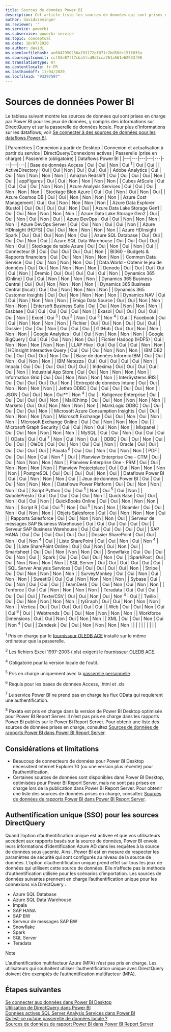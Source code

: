 ```yaml
---
title: Sources de données Power BI
description: Cet article liste les sources de données qui sont prises en charge par Power BI, y compris des informations sur DirectQuery et sur la passerelle de données locale.
author: davidiseminger
ms.reviewer: ''
ms.service: powerbi
ms.subservice: powerbi-service
ms.topic: conceptual
ms.date: 10/07/2020
ms.author: davidi
ms.openlocfilehash: ae6047950256a783172ef871c2bd58dc15ff033a
ms.sourcegitcommit: ccf53e87ff7cba1fcd9d2cca761a561e62933f90
ms.translationtype: HT
ms.contentlocale: fr-FR
ms.lasthandoff: 11/04/2020
ms.locfileid: "93297597"
---
```

# <a name="power-bi-data-sources"></a>Sources de données Power BI

Le tableau suivant montre les sources de données qui sont prises en charge par Power BI pour les jeux de données, y compris des informations sur DirectQuery et sur la passerelle de données locale. Pour plus d'informations sur les dataflows, voir [Se connecter à des sources de données pour les dataflows Power BI](../transform-model/service-dataflows-data-sources.md).

| Paramètres | Connexion à partir de Desktop | Connexion et actualisation à partir du service | DirectQuery/Connexions actives | Passerelle (prise en charge) | Passerelle (obligatoire) | Dataflows Power BI |
|---|---|---|---|---|---|---|---|
| Base de données Access | Oui | Oui | Non | Oui <sup>1</sup> | Oui | Oui |
| ActiveDirectory | Oui | Oui | Non | Oui | Oui | Oui |
| Adobe Analytics | Oui | Oui | Non | Non | Non | Non |
| Amazon Redshift | Oui | Oui | Oui | Oui | Non | Oui |
| appFigures | Oui | Oui | Non | Non | Non | Non |
| Cubes AtScale | Oui | Oui | Oui | Oui | Non | Non |
| Azure Analysis Services | Oui | Oui | Oui | Non | Non | Non |
| Stockage Blob Azure | Oui | Oui | Non | Oui | Non | Oui |
| Azure Cosmos DB | Oui | Oui | Non | Non | Non | Non |
| Azure Cost Management | Oui | Oui | Non | Non | Non | Non |
| Azure Data Explorer (Kusto) | Oui | Oui | Oui | Oui | Non | Oui |
| Azure Data Lake Storage Gen1 | Oui | Oui | Non | Non | Non | Non |
| Azure Data Lake Storage Gen2 | Oui | Oui | Non | Oui | Non | Oui |
| Azure DevOps | Oui | Oui | Non | Non | Non | Non |
| Azure DevOps Server | Oui | Oui | Non | Oui | Oui | Non |
| Azure HDInsight (HDFS) | Oui | Oui | Non | Non | Non | Non |
| Azure HDInsight Spark | Oui | Oui | Oui | Non | Non | Oui |
| Azure SQL Database | Oui | Oui | Oui | Oui | Non | Oui |
| Azure SQL Data Warehouse | Oui | Oui | Oui | Oui | Non | Oui |
| Stockage de table Azure | Oui | Oui | Non | Oui | Non | Oui |
| Connecteur BI | Oui | Oui | Oui | Oui | Oui | Non |
| BI360 - Budgets & Rapports financiers | Oui | Oui | Non | Non | Non | Non |
| Common Data Service | Oui | Oui | Non | Non | Non | Oui |
| Data.World - Obtenir le jeu de données | Oui | Oui | Non | Non | Non | Non |
| Denodo | Oui | Oui | Oui | Oui | Oui | Non |
| Dremio | Oui | Oui | Oui | Oui | Oui | Non |
| Dynamics 365 (Online) | Oui | Oui | Non | Non | Non | Non |
| Dynamics 365 Business Central | Oui | Oui | Non | Non | Non | Non |
| Dynamics 365 Business Central (local) | Oui | Oui | Non | Non | Non | Non |
| Dynamics 365 Customer Insights | Oui | Oui | Non | Non | Non | Non |
| Dynamics NAV | Oui | Oui | Non | Non | Non | Non |
| Emigo Data Source | Oui | Oui | Non | Non | Non | Non |
| Entersoft Business Suite | Oui | Oui | Non | Non | Non | Non |
| Essbase | Oui | Oui | Oui | Oui | Oui | Non |
| Exasol | Oui | Oui | Oui | Oui | Oui | Non |
| Excel | Oui <sup>3</sup> | Oui <sup>3</sup> | Non | Oui <sup>3</sup> | Non <sup>4</sup> | Oui |
| Facebook | Oui | Oui | Non | Non | Non | Non |
| Fichier | Oui | Oui | Non | Oui | Oui | Oui |
| Dossier | Oui | Oui | Non | Oui | Oui | Oui |
| GitHub | Oui | Oui | Non | Non | Non | Non |
| Google Analytics | Oui | Oui | Non | Non | Non | Non |
| Google BigQuery | Oui | Oui | Oui | Non | Non | Oui |
| Fichier Hadoop (HDFS) | Oui | Non | Non | Non | Non | Non |
| LLAP Hive | Oui | Oui | Oui | Oui | Non | Non |
| HDInsight Interactive Query | Oui | Oui | Oui | Non | Non | Non |
| IBM DB2 | Oui | Oui | Oui | Oui | Non | Oui |
| Base de données Informix IBM | Oui | Oui | Non | Oui | Non | Non |
| IBM Netezza | Oui | Oui | Oui | Oui | Oui | Non |
| Impala | Oui | Oui | Oui | Oui | Oui | Oui |
| Indexima | Oui | Oui | Oui | Oui | Oui | Non |
| Industrial App Store | Oui | Oui | Non | Non | Non | Non |
| Information Grid | Oui | Oui | Non | Non | Non | Non |
| InterSystems IRIS | Oui | Oui | Oui | Oui | Oui | Non |
| Entrepôt de données Intune | Oui | Oui | Non | Non | Non | Non |
| Jethro ODBC | Oui | Oui | Oui | Oui | Oui | Non |
| JSON | Oui | Oui | Non | Oui** | Non <sup>4</sup> | Oui |
| Kyligence Enterprise | Oui | Oui | Oui | Oui | Oui | Non |
| MailChimp | Oui | Oui | Non | Non | Non | Non |
| Marketo | Oui | Oui | Non | Non | Non | Non |
| MarkLogic ODBC | Oui | Oui | Oui | Oui | Oui | Non |
| Microsoft Azure Consumption Insights | Oui | Oui | Non | Non | Non | Non |
| Microsoft Exchange | Oui | Oui | Non | Oui | Non | Non |
| Microsoft Exchange Online | Oui | Oui | Non | Non | Non | Oui |
| Microsoft Graph Security | Oui | Oui | Non | Oui | Non | Non |
| Mixpanel | Oui | Oui | Non | Non | Non | Non |
| MySQL | Oui | Oui | Non | Oui | Oui | Oui |
| OData | Oui | Oui <sup>7</sup> | Non | Oui | Non | Oui |
| ODBC | Oui | Oui | Non | Oui | Oui | Oui |
| OleDb | Oui | Oui | Non | Oui | Oui | Non |
| Oracle | Oui | Oui | Oui | Oui | Oui | Oui |
| Paxata <sup>8</sup> | Oui | Oui | Non | Oui | Non | Non |
| PDF | Oui | Oui | Non | Oui | Non <sup>4</sup> | Oui |
| Planview Enterprise One - CTM | Oui | Oui | Non | Non | Non | Non |
| Planview Enterprise One - PRM | Oui | Oui | Non | Non | Non | Non |
| Planview Projectplace | Oui | Oui | Non | Non | Non | Non |
| PostgreSQL | Oui | Oui | Oui | Oui | Non | Oui |
| Dataflows Power BI | Oui | Oui | Non | Non | Non | Oui |
| Jeux de données Power BI | Oui | Oui | Oui | Non | Non | Non |
| Dataflows Power Platform | Oui | Oui | Non | Non | Non | Oui |
| Script Python | Oui | Oui <sup>5</sup> | Non | Oui <sup>5</sup> | Oui | Non |
| QubolePresto | Oui | Oui | Oui | Oui | Oui | Non |
| Quick Base | Oui | Oui | Non | Oui | Oui | Non |
| QuickBooks Online | Oui | Oui | Non | Non | Non | Non |
| Script R | Oui | Oui <sup>5</sup> | Non | Oui <sup>5</sup> | Non | Non |
| Roamler | Oui | Oui | Non | Oui | Non | Non |
| Objets Salesforce | Oui | Oui | Non | Non | Non | Oui |
| Rapports Salesforce | Oui | Oui | Non | Non | Non | Oui |
| Serveur de messages SAP Business Warehouse | Oui | Oui | Oui | Oui | Oui | Oui |
| Serveur SAP Business Warehouse | Oui | Oui | Oui | Oui | Oui | Oui |
| SAP HANA | Oui | Oui | Oui | Oui | Oui | Oui |
| Dossier SharePoint | Oui | Oui | Non | Oui | Non <sup>4</sup> | Oui |
| Liste SharePoint | Oui | Oui | Non | Oui | Non <sup>4</sup> | Oui |
| Liste SharePoint Online | Oui | Oui | Non | Oui | Non | Oui |
| Smartsheet | Oui | Oui | Non | Non | Non | Oui |
| Snowflake | Oui | Oui | Oui | Oui | Non | Oui |
| Spark | Oui | Oui | Oui | Oui | Non | Oui |
| SparkPost | Oui | Oui | Non | Non | Non | Non |
| SQL Server | Oui | Oui | Oui | Oui | Oui | Oui |
| SQL Server Analysis Services | Oui | Oui | Oui | Oui | Oui | Non |
| Stripe | Oui | Oui | Non | Non | Non | Non |
| SurveyMonkey | Oui | Oui | Non | Oui | Non | Non |
| SweetIQ | Oui | Oui | Non | Non | Non | Non |
| Sybase | Oui | Oui | Non | Oui | Oui | Oui |
| TeamDesk | Oui | Oui | Non | Oui | Non | Non |
| Tenforce | Oui | Oui | Non | Non | Non | Non |
| Teradata | Oui | Oui | Oui | Oui | Oui | Oui |
| Texte/CSV | Oui | Oui | Non | Oui | Non <sup>4</sup> | Oui |
| Twilio | Oui | Oui | Non | Non | Non | Non |
| tyGraph | Oui | Oui | Non | Non | Non | Non |
| Vertica | Oui | Oui | Oui | Oui | Oui | Oui |
| Web | Oui | Oui | Non | Oui | Oui <sup>6</sup> | Oui |
| Webtrends | Oui | Oui | Non | Non | Non | Non |
| Workforce Dimensions | Oui | Oui | Non | Oui | Non | Non |
| XML | Oui | Oui | Non | Oui | Non <sup>4</sup> | Oui |
| Zendesk | Oui | Oui | Non | Non | Non | Non |
| | | | | | | | |

<sup>1</sup> Pris en charge par le [fournisseur OLEDB ACE](https://www.microsoft.com/download/details.aspx?id=54920) installé sur le même ordinateur que la passerelle.

<sup>3</sup> Les fichiers Excel 1997-2003 (.xls) exigent le [fournisseur OLEDB ACE](https://www.microsoft.com/download/details.aspx?id=54920).

<sup>4</sup> Obligatoire pour la version locale de l’outil.

<sup>5</sup> Pris en charge uniquement avec la [passerelle personnelle](service-gateway-personal-mode.md).

<sup>6</sup> Requis pour les bases de données Access, .html et .xls

<sup>7</sup> Le service Power BI ne prend pas en charge les flux OData qui requièrent une authentification.

<sup>8</sup> Paxata est pris en charge dans la version de Power BI Desktop optimisée pour Power BI Report Server. Il n’est pas pris en charge dans les rapports Power Bi publiés sur le Power Bi Report Server. Pour obtenir une liste des sources de données prises en charge, consultez [Sources de données de rapports Power BI dans Power BI Report Server](../report-server/data-sources.md).

## <a name="considerations-and-limitations"></a>Considérations et limitations

- Beaucoup de connecteurs de données pour Power BI Desktop nécessitent Internet Explorer 10 (ou une version plus récente) pour l’authentification. 
- Certaines sources de données sont disponibles dans Power BI Desktop, optimisées pour Power BI Report Server, mais ne sont pas prises en charge lors de la publication dans Power BI Report Server. Pour obtenir une liste des sources de données prises en charge, consultez [Sources de données de rapports Power BI dans Power BI Report Server](../report-server/data-sources.md).

## <a name="single-sign-on-sso-for-directquery-sources"></a>Authentification unique (SSO) pour les sources DirectQuery

Quand l’option d’authentification unique est activée et que vos utilisateurs accèdent aux rapports basés sur la source de données, Power BI envoie leurs informations d’identification Azure AD dans les requêtes à la source de données sous-jacente. Ainsi, Power BI est en mesure de respecter les paramètres de sécurité qui sont configurés au niveau de la source de données.
L’option d’authentification unique prend effet sur tous les jeux de données qui utilisent cette source de données. Elle n’affecte pas la méthode d’authentification utilisée pour les scénarios d’importation. Les sources de données suivantes prennent en charge l’authentification unique pour les connexions via DirectQuery :

- Azure SQL Database
- Azure SQL Data Warehouse
- Impala
- SAP HANA
- SAP BW
- Serveur de messages SAP BW
- Snowflake
- Spark
- SQL Server
- Teradata

> [!Note]
> L’authentification multifacteur Azure (MFA) n’est pas pris en charge. Les utilisateurs qui souhaitent utiliser l’authentification unique avec DirectQuery doivent être exemptés de l’authentification multifacteur (MFA).

## <a name="next-steps"></a>Étapes suivantes

[Se connecter aux données dans Power BI Desktop](desktop-quickstart-connect-to-data.md)  
[Utilisation de DirectQuery dans Power BI](desktop-directquery-about.md)  
[Données actives SQL Server Analysis Services dans Power BI](sql-server-analysis-services-tabular-data.md)  
[Qu’est-ce qu’une passerelle de données locale ?](service-gateway-onprem.md)  
[Sources de données de rapport Power BI dans Power BI Report Server](../report-server/data-sources.md)
